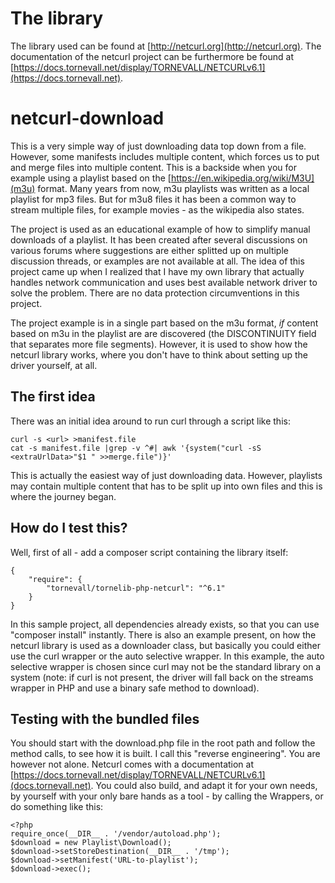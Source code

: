 # The library

The library used can be found at [http://netcurl.org](http://netcurl.org). The documentation of the
netcurl project can be furthermore be found at [https://docs.tornevall.net/display/TORNEVALL/NETCURLv6.1](https://docs.tornevall.net).

# netcurl-download

This is a very simple way of just downloading data top down from a file. However, some manifests includes
multiple content, which forces us to put and merge files into multiple content. This is a backside when
you for example using a playlist based on the [https://en.wikipedia.org/wiki/M3U](m3u) format. Many years from
now, m3u playlists was written as a local playlist for mp3 files. But for m3u8 files it has been a common way
to stream multiple files, for example movies - as the wikipedia also states.

The project is used as an educational example of how to simplify manual downloads of a playlist.
It has been created after several discussions on various forums where suggestions are either splitted up
on multiple discussion threads, or examples are  not available at all. The idea of this project came up
when I realized that I have my own library that actually handles network communication and uses best
available network driver to solve the problem. There are no data protection circumventions in this project.

The project example is in a single part based on the m3u format, *if* content based on m3u in the playlist
are are discovered (the DISCONTINUITY field that separates more file segments). However, it is used to
show how the netcurl library works, where you don't have to think about setting up the driver yourself, at all.


## The first idea

There was an initial idea around to run curl through a script like this:

    curl -s <url> >manifest.file
    cat -s manifest.file |grep -v ^#| awk '{system("curl -sS <extraUrlData>"$1 " >>merge.file")}'    

This is actually the easiest way of just downloading data. However, playlists may contain multiple
content that has to be split up into own files and this is where the journey began.

## How do I test this?

Well, first of all - add a composer script containing the library itself:

    {
        "require": {
            "tornevall/tornelib-php-netcurl": "^6.1"
        }
    }

In this sample project, all dependencies already exists, so that you can use "composer install" instantly. There
is also an example present, on how the netcurl library is used as a downloader class, but basically you could either
use the curl wrapper or the auto selective wrapper. In this example, the auto selective wrapper is chosen
since curl may not be the standard library on a system (note: if curl is not present, the driver will fall back
on the streams wrapper in PHP and use a binary safe method to download).

## Testing with the bundled files

You should start with the download.php file in the root path and follow the method calls, to see how it is built.
I call this "reverse engineering". You are however not alone. Netcurl comes with a documentation at
[https://docs.tornevall.net/display/TORNEVALL/NETCURLv6.1](docs.tornevall.net). You could also build, and adapt it for
your own needs, by yourself with your only bare hands as a tool - by calling the Wrappers, or do something like this:

    <?php
    require_once(__DIR__ . '/vendor/autoload.php');
    $download = new Playlist\Download();
    $download->setStoreDestination(__DIR__ . '/tmp');
    $download->setManifest('URL-to-playlist');
    $download->exec();
